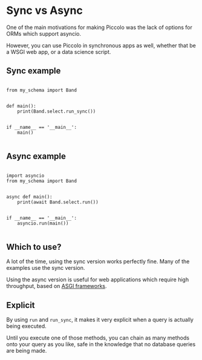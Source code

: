 # Sync vs Async

One of the main motivations for making Piccolo was the lack of options for ORMs which support asyncio.

However, you can use Piccolo in synchronous apps as well, whether that be a WSGI web app, or a data science script.

## Sync example

<pre><code class="language-python">
from my_schema import Band


def main():
    print(Band.select.run_sync())


if __name__ == '__main__':
    main()

</code></pre>

## Async example

<pre><code class="language-python">
import asyncio
from my_schema import Band


async def main():
    print(await Band.select.run())


if __name__ == '__main__':
    asyncio.run(main())

</code></pre>

## Which to use?

A lot of the time, using the sync version works perfectly fine. Many of the examples use the sync version.

Using the async version is useful for web applications which require high throughput, based on [ASGI frameworks](/blog/introduction-to-asgi).

## Explicit

By using `run` and `run_sync`, it makes it very explicit when a query is actually being executed.

Until you execute one of those methods, you can chain as many methods onto your query as you like, safe in the knowledge that no database queries are being made.
